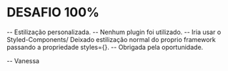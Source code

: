 # DESAFIO 100%

-- Estilização personalizada.
-- Nenhum plugin foi utilizado.
-- Iria usar o Styled-Components/ Deixado estilização normal do proprio framework passando a propriedade styles={}.
-- Obrigada pela oportunidade.

-- Vanessa 